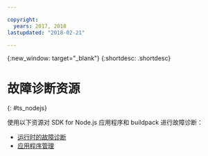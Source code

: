 ```yaml
---

copyright:
  years: 2017, 2018
lastupdated: "2018-02-21"

---
```


{:new_window: target="_blank"}
{:shortdesc: .shortdesc}

# 故障诊断资源
{: #ts_nodejs}

使用以下资源对 SDK for Node.js 应用程序和 buildpack 进行故障诊断：

* [运行时的故障诊断](../common/ts_runtimes.html#runtimes)
* [应用程序管理](../common/app_mng.html)

